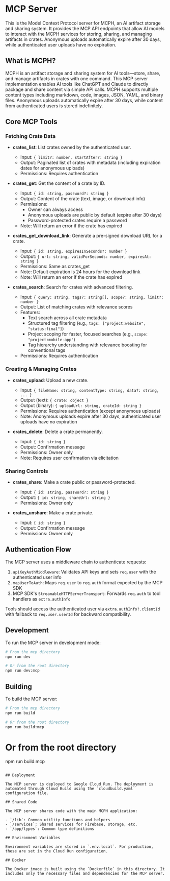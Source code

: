 # MCP Server

This is the Model Context Protocol server for MCPH, an AI artifact storage and sharing system. It provides the MCP API endpoints that allow AI models to interact with the MCPH services for storing, sharing, and managing artifacts in crates. Anonymous uploads automatically expire after 30 days, while authenticated user uploads have no expiration.

## What is MCPH?

MCPH is an artifact storage and sharing system for AI tools—store, share, and manage artifacts in crates with one command. This MCP server implementation enables AI tools like ChatGPT and Claude to directly package and share content via simple API calls. MCPH supports multiple content types including markdown, code, images, JSON, YAML, and binary files. Anonymous uploads automatically expire after 30 days, while content from authenticated users is stored indefinitely.

## Core MCP Tools

### Fetching Crate Data

- **crates_list**: List crates owned by the authenticated user.
  - Input: `{ limit?: number, startAfter?: string }`
  - Output: Paginated list of crates with metadata (including expiration dates for anonymous uploads)
  - Permissions: Requires authentication

- **crates_get**: Get the content of a crate by ID.
  - Input: `{ id: string, password?: string }`
  - Output: Content of the crate (text, image, or download info)
  - Permissions:
    - Owner can always access
    - Anonymous uploads are public by default (expire after 30 days)
    - Password-protected crates require a password
  - Note: Will return an error if the crate has expired

- **crates_get_download_link**: Generate a pre-signed download URL for a crate.
  - Input: `{ id: string, expiresInSeconds?: number }`
  - Output: `{ url: string, validForSeconds: number, expiresAt: string }`
  - Permissions: Same as crates_get
  - Note: Default expiration is 24 hours for the download link
  - Note: Will return an error if the crate has expired

- **crates_search**: Search for crates with advanced filtering.
  - Input: `{ query: string, tags?: string[], scope?: string, limit?: number }`
  - Output: List of matching crates with relevance scores
  - Features:
    - Text search across all crate metadata
    - Structured tag filtering (e.g., `tags: ["project:website", "status:final"]`)
    - Project scoping for faster, focused searches (e.g., `scope: "project:mobile-app"`)
    - Tag hierarchy understanding with relevance boosting for conventional tags
  - Permissions: Requires authentication

### Creating & Managing Crates

- **crates_upload**: Upload a new crate.
  - Input: `{ fileName: string, contentType: string, data?: string, ... }`
  - Output (text): `{ crate: object }`
  - Output (binary): `{ uploadUrl: string, crateId: string }`
  - Permissions: Requires authentication (except anonymous uploads)
  - Note: Anonymous uploads expire after 30 days, authenticated user uploads have no expiration

- **crates_delete**: Delete a crate permanently.
  - Input: `{ id: string }`
  - Output: Confirmation message
  - Permissions: Owner only
  - Note: Requires user confirmation via elicitation

### Sharing Controls

- **crates_share**: Make a crate public or password-protected.
  - Input: `{ id: string, password?: string }`
  - Output: `{ id: string, shareUrl: string }`
  - Permissions: Owner only

- **crates_unshare**: Make a crate private.
  - Input: `{ id: string }`
  - Output: Confirmation message
  - Permissions: Owner only

## Authentication Flow

The MCP server uses a middleware chain to authenticate requests:

1. `apiKeyAuthMiddleware`: Validates API keys and sets `req.user` with the authenticated user info
2. `mapUserToAuth`: Maps `req.user` to `req.auth` format expected by the MCP SDK
3. MCP SDK's `StreamableHTTPServerTransport`: Forwards `req.auth` to tool handlers as `extra.authInfo`

Tools should access the authenticated user via `extra.authInfo?.clientId` with fallback to `req.user.userId` for backward compatibility.

## Development

To run the MCP server in development mode:

```bash
# From the mcp directory
npm run dev

# Or from the root directory
npm run dev:mcp
```

## Building

To build the MCP server:

```bash
# From the mcp directory
npm run build

# Or from the root directory
npm run build:mcp
```

# Or from the root directory

npm run build:mcp

```

## Deployment

The MCP server is deployed to Google Cloud Run. The deployment is automated through Cloud Build using the `cloudbuild.yaml` configuration file.

## Shared Code

The MCP server shares code with the main MCPH application:

- `/lib`: Common utility functions and helpers
- `/services`: Shared services for Firebase, storage, etc.
- `/app/types`: Common type definitions

## Environment Variables

Environment variables are stored in `.env.local`. For production, these are set in the Cloud Run configuration.

## Docker

The Docker image is built using the `Dockerfile` in this directory. It includes only the necessary files and dependencies for the MCP server.
```
